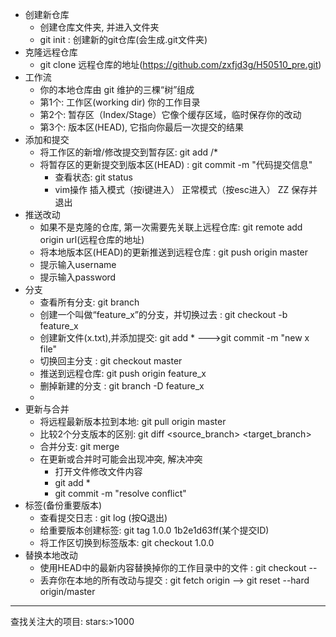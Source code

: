 * 创建新仓库
	* 创建仓库文件夹, 并进入文件夹
	* git init : 创建新的git仓库(会生成.git文件夹)
* 克隆远程仓库
	* git clone 远程仓库的地址(https://github.com/zxfjd3g/H50510_pre.git)
* 工作流
	* 你的本地仓库由 git 维护的三棵“树”组成
	* 第1个: 工作区(working dir) 你的工作目录
	* 第2个: 暂存区（Index/Stage）它像个缓存区域，临时保存你的改动
	* 第3个: 版本区(HEAD), 它指向你最后一次提交的结果
* 添加和提交
	* 将工作区的新增/修改提交到暂存区: git add <filename>/*
	* 将暂存区的更新提交到版本区(HEAD) : git commit -m "代码提交信息"
		* 查看状态: git status
		* vim操作
			插入模式（按i键进入）
			正常模式（按esc进入）
			ZZ 保存并退出
* 推送改动
	* 如果不是克隆的仓库, 第一次需要先关联上远程仓库: git remote add origin url(远程仓库的地址)
	* 将本地版本区(HEAD)的更新推送到远程仓库 : git push origin master
	* 提示输入username
	* 提示输入password
* 分支
	* 查看所有分支: git branch
	* 创建一个叫做“feature_x”的分支，并切换过去 : git checkout -b feature_x
	* 创建新文件(x.txt),并添加提交: git add * --->git commit -m "new x file"
	* 切换回主分支 : git checkout master
	* 推送到远程仓库: git push origin feature_x
	* 删掉新建的分支 : git branch -D feature_x
	* 
* 更新与合并
	* 将远程最新版本拉到本地: git pull origin master
	* 比较2个分支版本的区别: git diff <source_branch> <target_branch>
	* 合并分支: git merge <branch>
	* 在更新或合并时可能会出现冲突, 解决冲突
		* 打开文件修改文件内容
		* git add *
		* git commit -m "resolve conflict"
* 标签(备份重要版本)
	* 查看提交日志 : git log (按Q退出)
	* 给重要版本创建标签: git tag 1.0.0 1b2e1d63ff(某个提交ID)
	* 将工作区切换到标签版本: git checkout 1.0.0
* 替换本地改动
	* 使用HEAD中的最新内容替换掉你的工作目录中的文件 : git checkout -- <filename>
	* 丢弃你在本地的所有改动与提交 : git fetch origin --> git reset --hard origin/master

--------------------------------------------------------------------
查找关注大的项目: stars:>1000